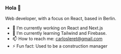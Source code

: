 ### Hola 👋

Web developer, with a focus on React, based in Berlin.

- 🔭 I’m currently working on React and Next.js
- 🌱 I’m currently learning Tailwind and Firebase.
- 📫 How to reach me: carlosleret@gmail.com
- ⚡ Fun fact: Used to be a construction manager

